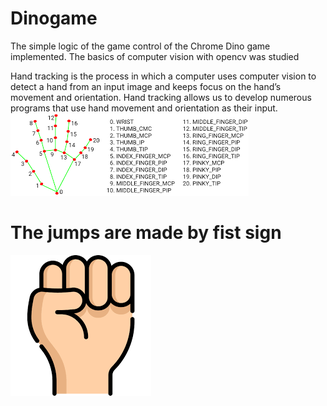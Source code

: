 # Dinogame
The simple logic of the game control of the Chrome Dino game implemented.
The basics of computer vision with opencv was studied


Hand tracking is the process in which a computer uses computer vision to detect a hand from an input image and keeps focus on the hand’s movement and orientation. Hand tracking allows us to develop numerous programs that use hand movement and orientation as their input.
![](/Images/download.png "")


# The jumps are made by fist sign 
![](/Images/images.png "")
